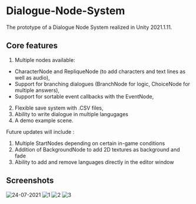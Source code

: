 # Dialogue-Node-System
The prototype of a Dialogue Node System realized in Unity 2021.1.11.

## Core features

1. Multiple nodes available:
  - CharacterNode and RepliqueNode (to add characters and text lines as well as audio),
  - Support for branching dialogues (BranchNode for logic, ChoiceNode for multiple answers),
  - Support for sortable event callbacks with the EventNode,
2. Flexible save system with .CSV files,
3. Ability to write dialogue in multiple langugages
4. A demo example scene.

Future updates will include :

1. Multiple StartNodes depending on certain in-game conditions
3. Addition of BackgroundNode to add 2D textures as background and fade
4. Ability to add and remove languages directly in the editor window

## Screenshots

![24-07-2021](https://user-images.githubusercontent.com/23258134/126865414-7611ead3-2e53-4024-a84a-ba2c79370b4f.png)
![1](https://user-images.githubusercontent.com/23258134/126865611-bd488789-bbd5-4e42-9e6b-0f25ec365c6e.png)
![2](https://user-images.githubusercontent.com/23258134/126865620-fcceb628-97ea-4660-810b-2e3f2f86e548.png)
![3](https://user-images.githubusercontent.com/23258134/126894106-c7f4fe16-158c-43ce-9647-564a98c55955.jpg)
